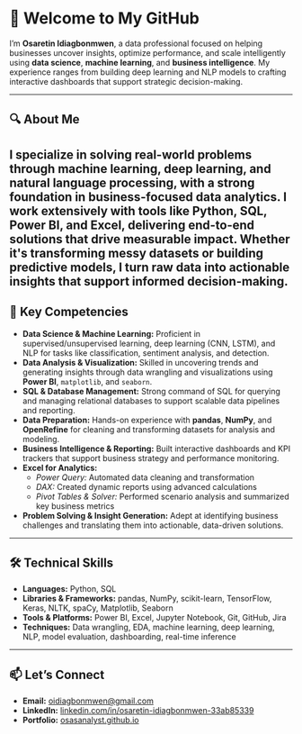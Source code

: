 # 👋 Welcome to My GitHub

I’m **Osaretin Idiagbonmwen**, a data professional focused on helping businesses uncover insights, optimize performance, and scale intelligently using **data science**, **machine learning**, and **business intelligence**. My experience ranges from building deep learning and NLP models to crafting interactive dashboards that support strategic decision-making.

---

## 🔍 About Me  

I specialize in solving real-world problems through **machine learning**, **deep learning**, and **natural language processing**, with a strong foundation in **business-focused data analytics**. I work extensively with tools like **Python**, **SQL**, **Power BI**, and **Excel**, delivering end-to-end solutions that drive measurable impact. Whether it's transforming messy datasets or building predictive models, I turn raw data into actionable insights that support informed decision-making.
---

## 💼 Key Competencies

- **Data Science & Machine Learning:** Proficient in supervised/unsupervised learning, deep learning (CNN, LSTM), and NLP for tasks like classification, sentiment analysis, and detection.  
- **Data Analysis & Visualization:** Skilled in uncovering trends and generating insights through data wrangling and visualizations using **Power BI**, `matplotlib`, and `seaborn`.  
- **SQL & Database Management:** Strong command of SQL for querying and managing relational databases to support scalable data pipelines and reporting.  
- **Data Preparation:** Hands-on experience with **pandas**, **NumPy**, and **OpenRefine** for cleaning and transforming datasets for analysis and modeling.  
- **Business Intelligence & Reporting:** Built interactive dashboards and KPI trackers that support business strategy and performance monitoring.  
- **Excel for Analytics:**  
  - *Power Query:* Automated data cleaning and transformation  
  - *DAX:* Created dynamic reports using advanced calculations  
  - *Pivot Tables & Solver:* Performed scenario analysis and summarized key business metrics  
- **Problem Solving & Insight Generation:** Adept at identifying business challenges and translating them into actionable, data-driven solutions.

---

## 🛠 Technical Skills

- **Languages:** Python, SQL  
- **Libraries & Frameworks:** pandas, NumPy, scikit-learn, TensorFlow, Keras, NLTK, spaCy, Matplotlib, Seaborn  
- **Tools & Platforms:** Power BI, Excel, Jupyter Notebook, Git, GitHub, Jira  
- **Techniques:** Data wrangling, EDA, machine learning, deep learning, NLP, model evaluation, dashboarding, real-time inference

---


## 📫 Let’s Connect  
- **Email:** [oidiagbonmwen@gmail.com](mailto:oidiagbonmwen@gmail.com)  
- **LinkedIn:** [linkedin.com/in/osaretin-idiagbonmwen-33ab85339](https://linkedin.com/in/osaretin-idiagbonmwen-33ab85339)  
- **Portfolio:** [osasanalyst.github.io](https://osasanalyst.github.io)
